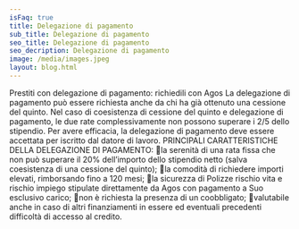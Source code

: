 ```yaml
---
isFaq: true
title: Delegazione di pagamento
sub_title: Delegazione di pagamento
seo_title: Delegazione di pagamento
seo_decription: Delegazione di pagamento
image: /media/images.jpeg
layout: blog.html
---
```

Prestiti con delegazione di pagamento: richiedili con Agos
La delegazione di pagamento può essere richiesta anche da chi ha già ottenuto una cessione del quinto. Nel caso di coesistenza di cessione del quinto e delegazione di pagamento, le due rate complessivamente non possono superare i 2/5 dello stipendio. Per avere efficacia, la delegazione di pagamento deve essere accettata per iscritto dal datore di lavoro.
PRINCIPALI CARATTERISTICHE DELLA DELEGAZIONE DI PAGAMENTO:
la serenità di una rata fissa che non può superare il 20% dell’importo dello stipendio netto (salva coesistenza di una cessione del quinto);
la comodità di richiedere importi elevati, rimborsando fino a 120 mesi;
la sicurezza di Polizze rischio vita e rischio impiego stipulate direttamente da Agos con pagamento a Suo esclusivo carico;
non è richiesta la presenza di un coobbligato;
valutabile anche in caso di altri finanziamenti in essere ed eventuali precedenti difficoltà di accesso al credito.
